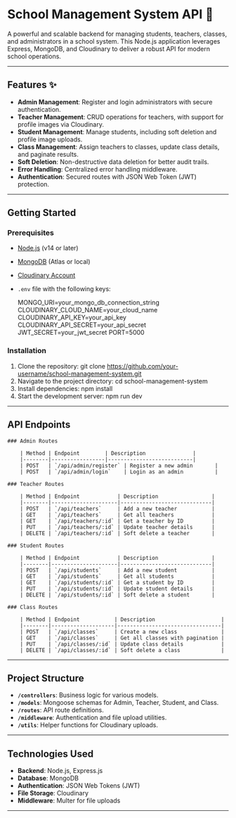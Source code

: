 # School Management System API 🏫

A powerful and scalable backend for managing students, teachers, classes, and administrators in a school system. This Node.js application leverages Express, MongoDB, and Cloudinary to deliver a robust API for modern school operations.

---

## Features ✨

- **Admin Management**: Register and login administrators with secure authentication.
- **Teacher Management**: CRUD operations for teachers, with support for profile images via Cloudinary.
- **Student Management**: Manage students, including soft deletion and profile image uploads.
- **Class Management**: Assign teachers to classes, update class details, and paginate results.
- **Soft Deletion**: Non-destructive data deletion for better audit trails.
- **Error Handling**: Centralized error handling middleware.
- **Authentication**: Secured routes with JSON Web Token (JWT) protection.

---

## Getting Started

### Prerequisites

- [Node.js](https://nodejs.org/) (v14 or later)
- [MongoDB](https://www.mongodb.com/) (Atlas or local)
- [Cloudinary Account](https://cloudinary.com/)
- `.env` file with the following keys:
  
  MONGO_URI=your_mongo_db_connection_string
  CLOUDINARY_CLOUD_NAME=your_cloud_name
  CLOUDINARY_API_KEY=your_api_key
  CLOUDINARY_API_SECRET=your_api_secret
  JWT_SECRET=your_jwt_secret
  PORT=5000

### Installation

1. Clone the repository:
   git clone https://github.com/your-username/school-management-system.git
2. Navigate to the project directory:
   cd school-management-system
3. Install dependencies:
   npm install
4. Start the development server:
   npm run dev

---

## API Endpoints

    ### Admin Routes

        | Method | Endpoint        | Description               |
        |--------|-----------------|---------------------------|
        | POST   | `/api/admin/register` | Register a new admin       |
        | POST   | `/api/admin/login`    | Login as an admin          |

    ### Teacher Routes

        | Method | Endpoint            | Description                 |
        |--------|---------------------|-----------------------------|
        | POST   | `/api/teachers`     | Add a new teacher           |
        | GET    | `/api/teachers`     | Get all teachers            |
        | GET    | `/api/teachers/:id` | Get a teacher by ID         |
        | PUT    | `/api/teachers/:id` | Update teacher details      |
        | DELETE | `/api/teachers/:id` | Soft delete a teacher       |

    ### Student Routes

        | Method | Endpoint            | Description                 |
        |--------|---------------------|-----------------------------|
        | POST   | `/api/students`     | Add a new student           |
        | GET    | `/api/students`     | Get all students            |
        | GET    | `/api/students/:id` | Get a student by ID         |
        | PUT    | `/api/students/:id` | Update student details      |
        | DELETE | `/api/students/:id` | Soft delete a student       |

    ### Class Routes

        | Method | Endpoint           | Description                     |
        |--------|--------------------|---------------------------------|
        | POST   | `/api/classes`     | Create a new class              |
        | GET    | `/api/classes`     | Get all classes with pagination |
        | PUT    | `/api/classes/:id` | Update class details            |
        | DELETE | `/api/classes/:id` | Soft delete a class             |

---

## Project Structure

- **`/controllers`**: Business logic for various models.
- **`/models`**: Mongoose schemas for Admin, Teacher, Student, and Class.
- **`/routes`**: API route definitions.
- **`/middleware`**: Authentication and file upload utilities.
- **`/utils`**: Helper functions for Cloudinary uploads.

---

## Technologies Used

- **Backend**: Node.js, Express.js
- **Database**: MongoDB
- **Authentication**: JSON Web Tokens (JWT)
- **File Storage**: Cloudinary
- **Middleware**: Multer for file uploads

---
